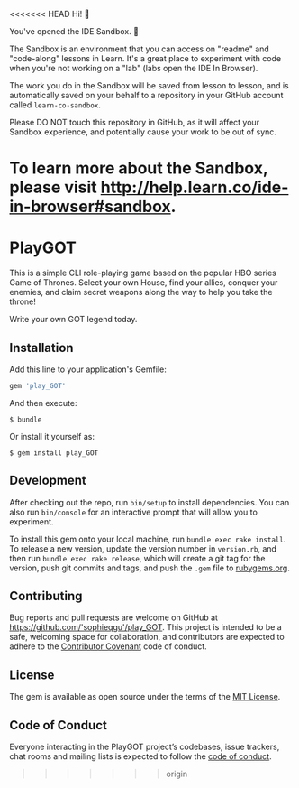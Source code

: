 <<<<<<< HEAD
Hi! 👋

You've opened the IDE Sandbox. 🎉

The Sandbox is an environment that you can access on "readme" and "code-along" lessons in Learn. It's a great place to experiment with code when you're not working on a "lab" (labs open the IDE In Browser).

The work you do in the Sandbox will be saved from lesson to lesson, and is automatically saved on your behalf to a repository in your GitHub account called `learn-co-sandbox`.

Please DO NOT touch this repository in GitHub, as it will affect your Sandbox experience, and potentially cause your work to be out of sync.

To learn more about the Sandbox, please visit http://help.learn.co/ide-in-browser#sandbox.
=======
# PlayGOT

This is a simple CLI role-playing game based on the popular HBO series Game of Thrones. Select your own House, find your allies, conquer your enemies, and claim secret weapons along the way to help you take the throne! 

Write your own GOT legend today.

## Installation

Add this line to your application's Gemfile:

```ruby
gem 'play_GOT'
```

And then execute:

    $ bundle

Or install it yourself as:

    $ gem install play_GOT

## Development

After checking out the repo, run `bin/setup` to install dependencies. You can also run `bin/console` for an interactive prompt that will allow you to experiment.

To install this gem onto your local machine, run `bundle exec rake install`. To release a new version, update the version number in `version.rb`, and then run `bundle exec rake release`, which will create a git tag for the version, push git commits and tags, and push the `.gem` file to [rubygems.org](https://rubygems.org).

## Contributing

Bug reports and pull requests are welcome on GitHub at https://github.com/'sophieqgu'/play_GOT. This project is intended to be a safe, welcoming space for collaboration, and contributors are expected to adhere to the [Contributor Covenant](http://contributor-covenant.org) code of conduct.

## License

The gem is available as open source under the terms of the [MIT License](https://opensource.org/licenses/MIT).

## Code of Conduct

Everyone interacting in the PlayGOT project’s codebases, issue trackers, chat rooms and mailing lists is expected to follow the [code of conduct](https://github.com/'sophieqgu'/play_GOT/blob/master/CODE_OF_CONDUCT.md).
>>>>>>> origin
